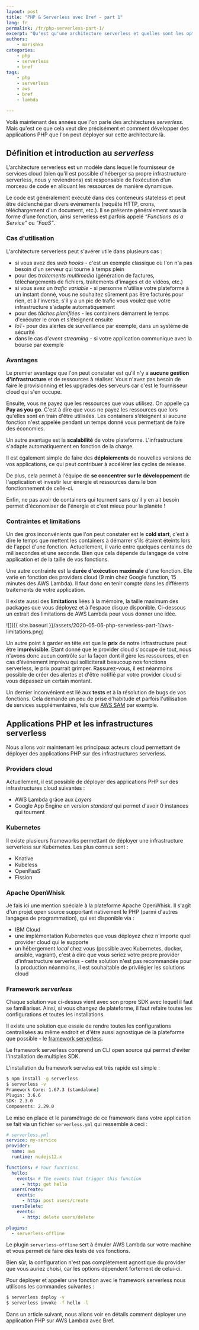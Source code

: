 ```yaml
---
layout: post
title: "PHP & Serverless avec Bref - part 1"
lang: fr
permalink: /fr/php-serverless-part-1/
excerpt: "Qu'est qu'une architecture serverless et quelles sont les options pour y déployer des applications PHP"
authors:
    - marishka
categories:
    - php
    - serverless
    - bref
tags:
    - php
    - serverless
    - aws
    - bref
    - lambda

---
```


Voilà maintenant des années que l'on parle des architectures *serverless*. Mais qu'est ce que cela veut dire précisément et comment développer des applications PHP que l'on peut déployer sur cette architecture là.

## Définition et introduction au *serverless*

L’architecture serverless est un modèle dans lequel le fournisseur de services cloud (bien qu'il est possible d'héberger sa propre infrastructure serverless, nous y reviendrons) est responsable de l’exécution d’un morceau de code en allouant les ressources de manière dynamique.

Le code est généralement exécuté dans des conteneurs stateless et peut être déclenché par divers événements (requête HTTP, crons, téléchargement d'un document, etc.). Il se présente généralement sous la forme d’une fonction, ainsi serverless est parfois appelé *“Functions as a Service”* ou *“FaaS”*.

### Cas d'utilisation

L'architecture serverless peut s'avérer utile dans plusieurs cas :

- si vous avez des *web hooks* - c'est un exemple classique où l'on n'a pas besoin d'un serveur qui tourne à temps plein
- pour des *traitements multimedia* (génération de factures, téléchargements de fichiers, traitements d'images et de vidéos, etc.)
- si vous avez un *trafic variable* - si personne n'utilise votre plateforme à un instant donné, vous ne souhaitez sûrement pas être facturés pour rien, et à l'inverse, s'il y a un pic de trafic vous voulez que votre infrastructure s'adapte automatiquement
- pour des *tâches planifiées* - les containers démarrent le temps d'exécuter le cron et s’éteignent ensuite
- *IoT*- pour des alertes de surveillance par exemple, dans un système de sécurité
- dans le  cas d'*event streaming* - si votre application communique avec la bourse par exemple

### Avantages

Le premier avantage que l'on peut constater est qu'il n'y a **aucune gestion d'infrastructure** et de ressources à réaliser. Vous n'avez pas besoin de faire le provisionning et les upgrades des serveurs car c'est le fournisseur cloud qui s'en occupe.

Ensuite, vous ne payez que les ressources que vous utilisez. On appelle ça **Pay as you go**. C'est à dire que vous ne payez les ressources que lors qu'elles sont en train d'être utilisées. Les containers s’éteignent si aucune fonction n'est appelée pendant un temps donné vous permettant de faire des économies.

Un autre avantage est la **scalabilité** de votre plateforme. L'infrastructure s'adapte automatiquement en fonction de la charge.

Il est également simple de faire des **déploiements** de nouvelles versions de vos applications, ce qui peut contribuer à accélérer les cycles de release.

De plus, cela permet à l'équipe de **se concentrer sur le développement** de l'application et investir leur énergie et ressources dans le bon fonctionnement de celle-ci.

Enfin, ne pas avoir de containers qui tournent sans qu'il y en ait besoin permet d'économiser de l'énergie et c'est mieux pour la planète !

### Contraintes et limitations

Un des gros inconvénients que l'on peut constater est le **cold start**, c'est à dire le temps que mettent les containers à démarrer s'ils étaient éteints lors de l'appel d'une fonction. Actuellement, il varie entre quelques centaines de millisecondes et une seconde. Bien que cela dépende du langage de votre application et de la taille de vos fonctions.

Une autre contrainte est la **durée d'exécution maximale** d'une fonction. Elle varie en fonction des providers cloud (9 min chez Google function, 15 minutes des AWS Lambda). Il faut donc en tenir compte dans les différents traitements de votre application.

Il existe aussi des **limitations** liées à la mémoire, la taille maximum des packages que vous déployez et à l'espace disque disponible. Ci-dessous un extrait des limitations de AWS Lambda pour vous donner une idée.

![]({{ site.baseurl }}/assets/2020-05-06-php-serverless-part-1/aws-limitations.png)

Un autre point à garder en tête est que le **prix** de notre infrastructure peut être **imprévisible**. Etant donné que le provider cloud s'occupe de tout, nous n'avons donc aucun contrôle sur la façon dont il gère les ressources, et en cas d’événement imprévu qui solliciterait beaucoup nos fonctions serverless, le prix pourrait grimper. Rassurez-vous, il est néanmoins possible de créer des alertes et d'être notifié par votre provider cloud si vous dépassez un certain montant.

Un dernier inconvénient est lié aux **tests** et à la résolution de bugs de vos fonctions. Cela demande un peu de prise d'habitude et parfois l'utilisation de services supplémentaires, tels que [AWS SAM](https://docs.aws.amazon.com/serverless-application-model/latest/developerguide/what-is-sam.html) par exemple.

## Applications PHP et les infrastructures serverless

Nous allons voir maintenant les principaux acteurs cloud permettant de déployer des applications PHP sur des infrastructures serverless.

### Providers cloud

Actuellement, il est possible de déployer des applications PHP sur des infrastructures cloud suivantes :
- AWS Lambda grâce aux *Layers*
- Google App Engine en version *standard* qui permet d'avoir 0 instances qui tournent

### Kubernetes

Il existe plusieurs frameworks permettant de déployer une infrastructure serverless sur Kubernetes. Les plus connus sont :

- Knative
- Kubeless
- OpenFaaS
- Fission

### Apache OpenWhisk

Je fais ici une mention spéciale à la plateforme Apache OpenWhisk. Il s'agît d'un projet open source supportant nativement le PHP (parmi d'autres langages de programmation), qui est disponible via :

- IBM Cloud
- une implémentation Kubernetes que vous déployez chez n'importe quel provider cloud qui le supporte
- un hébergement *local* chez vous (possible avec Kubernetes, docker, ansible, vagrant), c'est à dire que vous seriez votre propre provider d'infrastructure serverless - cette solution n'est pas recommandée pour la production néanmoins, il est souhaitable de privilégier les solutions cloud

### Framework *serverless*

Chaque solution vue ci-dessus vient avec son propre SDK avec lequel il faut se familiariser.
Ainsi, si vous changez de plateforme, il faut refaire toutes les configurations et toutes les installations.

Il existe une solution que essaie de rendre toutes les configurations centralisées au même endroit et d'être aussi agnostique de la plateforme que possible - le [framework serverless](https://serverless.com/).

Le framework serverless comprend un CLI open source qui permet d'éviter l'installation de multiples SDK.

L'installation du framework servelss est très rapide est simple :

```bash
$ npm install -g serverless
$ serverless -v
Framework Core: 1.67.3 (standalone)
Plugin: 3.6.6
SDK: 2.3.0
Components: 2.29.0
```

Le mise en place et le paramétrage de ce framework dans votre application se fait via un fichier `serverless.yml` qui ressemble à ceci :

```yaml
# serverless.yml
service: my-service
provider:
  name: aws
  runtime: nodejs12.x

functions: # Your functions
  hello:
    events: # The events that trigger this function
      - http: get hello
  usersCreate:
    events:
      - http: post users/create
  usersDelete:
    events:
      - http: delete users/delete

plugins:
  - serverless-offline
```

Le plugin `serverless-offline` sert à émuler AWS Lambda sur votre machine et vous permet de faire des tests de vos fonctions.

Bien sûr, la configuration n'est pas complètement agnostique du provider que vous auriez choisi, car les options dépendent fortement de celui-ci.

Pour déployer et appeler une fonction avec le framework serverless nous utilisons les commandes suivantes :

```bash
$ serverless deploy -v
$ serverless invoke -f hello -l
```

Dans un article suivant, nous allons voir en détails comment déployer une application PHP sur AWS Lambda avec Bref.
